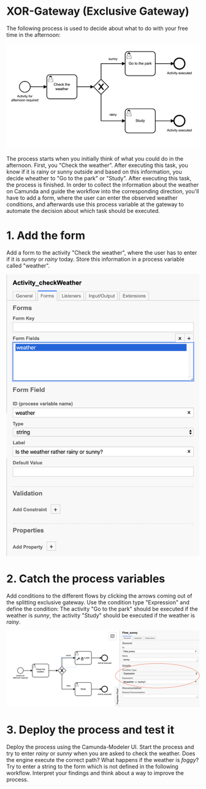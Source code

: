 # XOR-Gateway (Exclusive Gateway)

The following process is used to decide about what to do with your free time in the afternoon:

![Process Diagram](https://github.com/camunda-university-meetup/exercises/blob/dev/bpmn/gateways/XOR-Gateway/img/Process_afternoonActivity.png?raw=true)

The process starts when you initially think of what you could do in the afternoon. First, you "Check the weather". After executing this task, you know if it is rainy or sunny outside and based on this information, you decide wheather to "Go to the park" or "Study". After executing this task, the process is finished.
In order to collect the information about the weather on Camunda and guide the workflow into the corresponding direction, you'll have to add a form, where the user can enter the observed weather conditions, and afterwards use this process variable at the gateway to automate the decision about which task should be executed.


# 1. Add the form

Add a form to the activity "Check the weather", where the user has to enter if it is *sunny* or *rainy* today. Store this information in a process variable called "weather".

![Activity checkWeather](https://github.com/camunda-university-meetup/exercises/blob/dev/bpmn/gateways/XOR-Gateway/img/Form_CheckWeather.png?raw=true)

# 2. Catch the process variables

Add conditions to the different flows by clicking the arrows coming out of the splitting exclusive gateway. Use the condition type "Expression" and define the condition: The activity "Go to the park" should be executed if the weather is *sunny*, the activity "Study" should be executed if the weather is *rainy*.

![Flow weather](https://github.com/camunda-university-meetup/exercises/blob/dev/bpmn/gateways/XOR-Gateway/img/Flow_weather.png?raw=true)

# 3. Deploy the process and test it

Deploy the process using the Camunda-Modeler UI. Start the process and try to enter *rainy* or *sunny* when you are asked to check the weather. Does the engine execute the correct path? What happens if the weather is *foggy*? Try to enter a string to the form which is not defined in the following workflow. Interpret your findings and think about a way to improve the process.